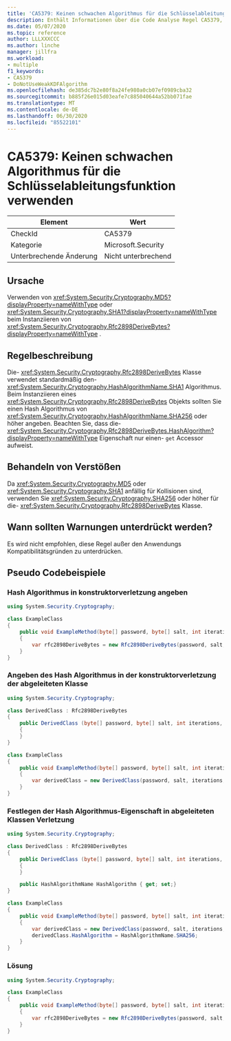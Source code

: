 ```yaml
---
title: 'CA5379: Keinen schwachen Algorithmus für die Schlüsselableitungsfunktion verwenden'
description: Enthält Informationen über die Code Analyse Regel CA5379, einschließlich der Gründe, der Behebung von Verstößen und der Zeit, zu der Sie unterdrückt werden soll.
ms.date: 05/07/2020
ms.topic: reference
author: LLLXXXCCC
ms.author: linche
manager: jillfra
ms.workload:
- multiple
f1_keywords:
- CA5379
- DoNotUseWeakKDFAlgorithm
ms.openlocfilehash: de385dc7b2e80f8a24fe980a0cb07ef0989cba32
ms.sourcegitcommit: b885f26e015d03eafe7c885040644a52bb071fae
ms.translationtype: MT
ms.contentlocale: de-DE
ms.lasthandoff: 06/30/2020
ms.locfileid: "85522101"
---
```

# <a name="ca5379-do-not-use-weak-key-derivation-function-algorithm"></a>CA5379: Keinen schwachen Algorithmus für die Schlüsselableitungsfunktion verwenden

|Element|Wert|
|-|-|
|CheckId|CA5379|
|Kategorie|Microsoft.Security|
|Unterbrechende Änderung|Nicht unterbrechend|

## <a name="cause"></a>Ursache

Verwenden von <xref:System.Security.Cryptography.MD5?displayProperty=nameWithType> oder <xref:System.Security.Cryptography.SHA1?displayProperty=nameWithType> beim Instanziieren von <xref:System.Security.Cryptography.Rfc2898DeriveBytes?displayProperty=nameWithType> .

## <a name="rule-description"></a>Regelbeschreibung

Die- <xref:System.Security.Cryptography.Rfc2898DeriveBytes> Klasse verwendet standardmäßig den- <xref:System.Security.Cryptography.HashAlgorithmName.SHA1> Algorithmus. Beim Instanziieren eines <xref:System.Security.Cryptography.Rfc2898DeriveBytes> Objekts sollten Sie einen Hash Algorithmus von <xref:System.Security.Cryptography.HashAlgorithmName.SHA256> oder höher angeben. Beachten Sie, dass die- <xref:System.Security.Cryptography.Rfc2898DeriveBytes.HashAlgorithm?displayProperty=nameWithType> Eigenschaft nur einen- `get` Accessor aufweist.

## <a name="how-to-fix-violations"></a>Behandeln von Verstößen

Da <xref:System.Security.Cryptography.MD5> oder <xref:System.Security.Cryptography.SHA1> anfällig für Kollisionen sind, verwenden Sie <xref:System.Security.Cryptography.SHA256> oder höher für die- <xref:System.Security.Cryptography.Rfc2898DeriveBytes> Klasse.

## <a name="when-to-suppress-warnings"></a>Wann sollten Warnungen unterdrückt werden?

Es wird nicht empfohlen, diese Regel außer den Anwendungs Kompatibilitätsgründen zu unterdrücken.

## <a name="pseudo-code-examples"></a>Pseudo Codebeispiele

### <a name="specify-hash-algorithm-in-constructor-violation"></a>Hash Algorithmus in konstruktorverletzung angeben

```csharp
using System.Security.Cryptography;

class ExampleClass
{
    public void ExampleMethod(byte[] password, byte[] salt, int iterations, HashAlgorithmName hashAlgorithm)
    {
        var rfc2898DeriveBytes = new Rfc2898DeriveBytes(password, salt, iterations, HashAlgorithmName.MD5);
    }
}
```

### <a name="specify-hash-algorithm-in-derived-class-constructor-violation"></a>Angeben des Hash Algorithmus in der konstruktorverletzung der abgeleiteten Klasse

```csharp
using System.Security.Cryptography;

class DerivedClass : Rfc2898DeriveBytes
{
    public DerivedClass (byte[] password, byte[] salt, int iterations, HashAlgorithmName hashAlgorithm) : base(password, salt, iterations, hashAlgorithm)
    {
    }
}

class ExampleClass
{
    public void ExampleMethod(byte[] password, byte[] salt, int iterations, HashAlgorithmName hashAlgorithm)
    {
        var derivedClass = new DerivedClass(password, salt, iterations, HashAlgorithmName.MD5);
    }
}
```

### <a name="set-hash-algorithm-property-in-derived-classes-violation"></a>Festlegen der Hash Algorithmus-Eigenschaft in abgeleiteten Klassen Verletzung

```csharp
using System.Security.Cryptography;

class DerivedClass : Rfc2898DeriveBytes
{
    public DerivedClass (byte[] password, byte[] salt, int iterations, HashAlgorithmName hashAlgorithm) : base(password, salt, iterations, hashAlgorithm)
    {
    }

    public HashAlgorithmName HashAlgorithm { get; set;}
}

class ExampleClass
{
    public void ExampleMethod(byte[] password, byte[] salt, int iterations, HashAlgorithmName hashAlgorithm)
    {
        var derivedClass = new DerivedClass(password, salt, iterations, HashAlgorithmName.MD5);
        derivedClass.HashAlgorithm = HashAlgorithmName.SHA256;
    }
}
```

### <a name="solution"></a>Lösung

```csharp
using System.Security.Cryptography;

class ExampleClass
{
    public void ExampleMethod(byte[] password, byte[] salt, int iterations, HashAlgorithmName hashAlgorithm)
    {
        var rfc2898DeriveBytes = new Rfc2898DeriveBytes(password, salt, iterations, HashAlgorithmName.SHA256);
    }
}
```
